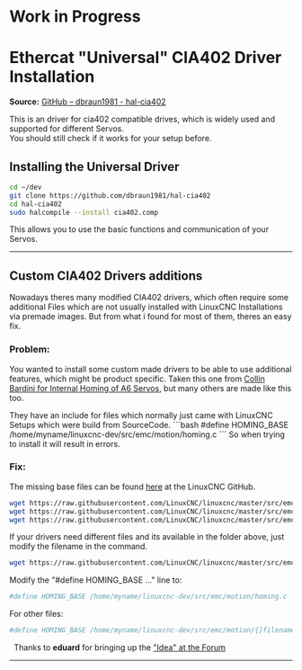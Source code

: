 # **Work in Progress**

# Ethercat "Universal" CIA402 Driver Installation
**Source:** [GitHub – dbraun1981 - hal-cia402](https://github.com/dbraun1981/hal-cia402/tree/main)

This is an driver for cia402 compatible drives, which is widely used and supported for different Servos.\
You should still check if it works for your setup before.

## Installing the Universal Driver
```bash
cd ~/dev
git clone https://github.com/dbraun1981/hal-cia402
cd hal-cia402
sudo halcompile --install cia402.comp
```
This allows you to use the basic functions and communication of your Servos.

---
## Custom CIA402 Drivers additions
Nowadays theres many modified CIA402 drivers, which often require some additional Files which are not usually installed with LinuxCNC Installations via premade images.
But from what i found for most of them, theres an easy fix.

### Problem:
You wanted to install some custom made drivers to be able to use additional features, which might be product specific.
Taken this one from [Collin Bardini for Internal Homing of A6 Servos](https://github.com/CollinBardini/linuxcnc-a6-servo/tree/main), but many others are made like this too.

They have an include for files which normally just came with LinuxCNC Setups which were build from SourceCode.
´´´bash
#define HOMING_BASE /home/myname/linuxcnc-dev/src/emc/motion/homing.c
´´´
So when trying to install it will result in errors.

### Fix:
The missing base files can be found [here](https://github.com/LinuxCNC/linuxcnc/tree/master/src/emc/motion) at the LinuxCNC GitHub.
```bash
wget https://raw.githubusercontent.com/LinuxCNC/linuxcnc/master/src/emc/motion/homing.c -P ~/linuxcnc-dev/src/emc/motion/
wget https://raw.githubusercontent.com/LinuxCNC/linuxcnc/master/src/emc/motion/homing.h -P ~/linuxcnc-dev/src/emc/motion/
wget https://raw.githubusercontent.com/LinuxCNC/linuxcnc/master/src/emc/motion/motion.h -P ~/linuxcnc-dev/src/emc/motion/
```

If your drivers need different files and its available in the folder above, just modify the filename in the command.
```bash
wget https://raw.githubusercontent.com/LinuxCNC/linuxcnc/master/src/emc/motion/{filename} -P ~/linuxcnc-dev/src/emc/motion/
```

Modify the "#define HOMING_BASE ..." line to:
```bash
#define HOMING_BASE /home/myname/linuxcnc-dev/src/emc/motion/homing.c
```
For other files:
```bash
#define HOMING_BASE /home/myname/linuxcnc-dev/src/emc/motion/{]filename}
```
&nbsp;
Thanks to **eduard** for bringing up the ["Idea" at the Forum](https://forum.linuxcnc.org/ethercat/51830-marco-reps-video-on-youtube-about-ethercat?start=10)

---
&nbsp;

